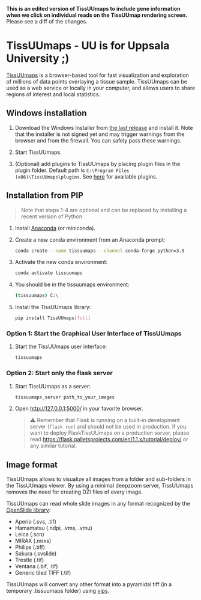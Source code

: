 **This is an edited version of TissUUmaps to include gene information when we click on individual reads on the TissUUmap rendering screen.**
Please see a diff of the changes.



# TissUUmaps - UU is for Uppsala University ;)
[TissUUmaps](https://tissuumaps.github.io/) is a browser-based tool for fast visualization and exploration of millions of data points overlaying a tissue sample. TissUUmaps can be used as a web service or locally in your computer, and allows users to share regions of interest and local statistics.



## Windows installation

1. Download the Windows Installer from [the last release](https://github.com/TissUUmaps/TissUUmaps/releases/latest) and install it. Note that the installer is not signed yet and may trigger warnings from the browser and from the firewall. You can safely pass these warnings.

2. Start TissUUmaps.

3. (Optional) add plugins to TissUUmaps by placing plugin files in the plugin folder. Default path is `C:\Program Files (x86)\TissUUmaps\plugins`. See [here](tissuumaps/plugins_available) for available plugins. 


## Installation from PIP

> Note that steps 1-4 are optional and can be replaced by installing a recent version of Python.

1. Install [Anaconda](https://docs.anaconda.com/anaconda/install/) (or miniconda).
1. Create a new conda environment from an Anaconda prompt:
    ```bash
	conda create --name tissuumaps --channel conda-forge python=3.9
    ```

1. Activate the new conda environment:
    ```bash
	conda activate tissuumaps
    ```

1. You should be in the tissuumaps environment:
    ```bash
	(tissuumaps) C:\
    ```

1. Install the TissUUmaps library:
    ```bash
	pip install TissUUmaps[full]
    ```

### Option 1: Start the Graphical User Interface of TissUUmaps

1. Start the TissUUmaps user interface:
    ```bash
	tissuumaps
    ```

### Option 2: Start only the flask server

1. Start TissUUmaps as a server:
    ```bash
	tissuumaps_server path_to_your_images
    ```

1. Open http://127.0.0.1:5000/ in your favorite browser.

   > :warning: Remember that Flask is running on a built-in development server (`flask run`) and should not be used in production. If you want to deploy FlaskTissUUmaps on a production server, please read https://flask.palletsprojects.com/en/1.1.x/tutorial/deploy/ or any similar tutorial.

## Image format
TissUUmaps allows to visualize all images from a folder and sub-folders in the TissUUmaps viewer. By using a minimal deepzoom server, TissUUmaps removes the need for creating DZI files of every image.

TissUUmaps can read whole slide images in any format recognized by the [OpenSlide library](https://openslide.org/api/python/#openslide-python):
 * Aperio (.svs, .tif)
 * Hamamatsu (.ndpi, .vms, .vmu)
 * Leica (.scn)
 * MIRAX (.mrxs)
 * Philips (.tiff)
 * Sakura (.svslide)
 * Trestle (.tif)
 * Ventana (.bif, .tif)
 * Generic tiled TIFF (.tif)

TissUUmaps will convert any other format into a pyramidal tiff (in a temporary .tissuumaps folder) using [vips](https://github.com/libvips/libvips).

